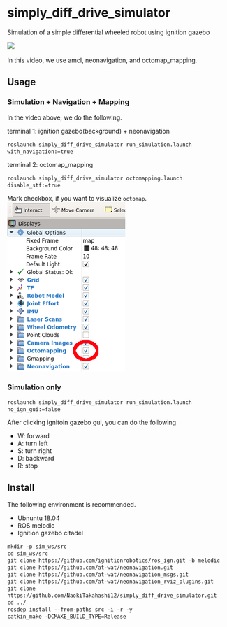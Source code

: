 # simply_diff_drive_simulator

Simulation of a simple differential wheeled robot using ignition gazebo

[![](https://img.youtube.com/vi/n9oqzNH6MQM/0.jpg)](https://www.youtube.com/watch?v=n9oqzNH6MQM)

In this video, we use amcl, neonavigation, and octomap_mapping.

## Usage

### Simulation + Navigation + Mapping

In the video above, we do the following.

terminal 1: ignition gazebo(background) + neonavigation
```Shell
roslaunch simply_diff_drive_simulator run_simulation.launch with_navigation:=true
```

terminal 2: octomap_mapping
```Shell
roslaunch simply_diff_drive_simulator octomapping.launch disable_stf:=true
```

Mark checkbox, if you want to visualize `octomap`.
![octomap image](/image/octomap_select.png)

### Simulation only

```Shell
roslaunch simply_diff_drive_simulator run_simulation.launch no_ign_gui:=false
```

After clicking ignitoin gazebo gui, you can do the following
+ W: forward
+ A: turn left
+ S: turn right
+ D: backward
+ R: stop

## Install

The following environment is recommended.

+ Ubnuntu 18.04
+ ROS melodic
+ Ignition gazebo citadel

```Shell
mkdir -p sim_ws/src
cd sim_ws/src
git clone https://github.com/ignitionrobotics/ros_ign.git -b melodic
git clone https://github.com/at-wat/neonavigation.git
git clone https://github.com/at-wat/neonavigation_msgs.git
git clone https://github.com/at-wat/neonavigation_rviz_plugins.git
git clone https://github.com/NaokiTakahashi12/simply_diff_drive_simulator.git
cd ../
rosdep install --from-paths src -i -r -y
catkin_make -DCMAKE_BUILD_TYPE=Release
```
